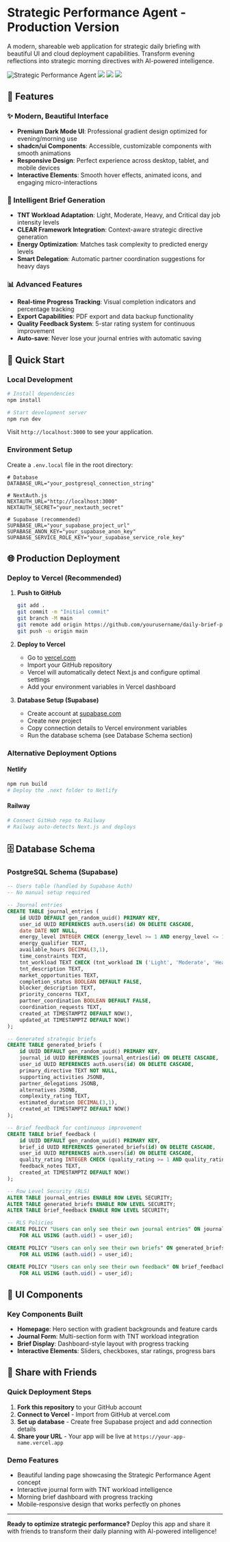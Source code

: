 # Strategic Performance Agent - Production Version

A modern, shareable web application for strategic daily briefing with beautiful UI and cloud deployment capabilities. Transform evening reflections into strategic morning directives with AI-powered intelligence.

![Strategic Performance Agent](https://img.shields.io/badge/Built%20with-Next.js%2014-black?logo=next.js) ![](https://img.shields.io/badge/UI-shadcn%2Fui-blue) ![](https://img.shields.io/badge/Styling-Tailwind%20CSS-38B2AC?logo=tailwind-css) ![](https://img.shields.io/badge/Deploy-Vercel-black?logo=vercel)

## 🌟 Features

### ✨ Modern, Beautiful Interface
- **Premium Dark Mode UI**: Professional gradient design optimized for evening/morning use
- **shadcn/ui Components**: Accessible, customizable components with smooth animations
- **Responsive Design**: Perfect experience across desktop, tablet, and mobile devices
- **Interactive Elements**: Smooth hover effects, animated icons, and engaging micro-interactions

### 🧠 Intelligent Brief Generation
- **TNT Workload Adaptation**: Light, Moderate, Heavy, and Critical day job intensity levels
- **CLEAR Framework Integration**: Context-aware strategic directive generation
- **Energy Optimization**: Matches task complexity to predicted energy levels
- **Smart Delegation**: Automatic partner coordination suggestions for heavy days

### 📊 Advanced Features
- **Real-time Progress Tracking**: Visual completion indicators and percentage tracking
- **Export Capabilities**: PDF export and data backup functionality
- **Quality Feedback System**: 5-star rating system for continuous improvement
- **Auto-save**: Never lose your journal entries with automatic saving

## 🚀 Quick Start

### Local Development

```bash
# Install dependencies
npm install

# Start development server
npm run dev
```

Visit `http://localhost:3000` to see your application.

### Environment Setup

Create a `.env.local` file in the root directory:

```env
# Database
DATABASE_URL="your_postgresql_connection_string"

# NextAuth.js
NEXTAUTH_URL="http://localhost:3000"
NEXTAUTH_SECRET="your_nextauth_secret"

# Supabase (recommended)
SUPABASE_URL="your_supabase_project_url"
SUPABASE_ANON_KEY="your_supabase_anon_key"
SUPABASE_SERVICE_ROLE_KEY="your_supabase_service_role_key"
```

## 🌐 Production Deployment

### Deploy to Vercel (Recommended)

1. **Push to GitHub**
   ```bash
   git add .
   git commit -m "Initial commit"
   git branch -M main
   git remote add origin https://github.com/yourusername/daily-brief-pro.git
   git push -u origin main
   ```

2. **Deploy to Vercel**
   - Go to [vercel.com](https://vercel.com)
   - Import your GitHub repository
   - Vercel will automatically detect Next.js and configure optimal settings
   - Add your environment variables in Vercel dashboard

3. **Database Setup (Supabase)**
   - Create account at [supabase.com](https://supabase.com)
   - Create new project
   - Copy connection details to Vercel environment variables
   - Run the database schema (see Database Schema section)

### Alternative Deployment Options

#### Netlify
```bash
npm run build
# Deploy the .next folder to Netlify
```

#### Railway
```bash
# Connect GitHub repo to Railway
# Railway auto-detects Next.js and deploys
```

## 🗄️ Database Schema

### PostgreSQL Schema (Supabase)

```sql
-- Users table (handled by Supabase Auth)
-- No manual setup required

-- Journal entries
CREATE TABLE journal_entries (
    id UUID DEFAULT gen_random_uuid() PRIMARY KEY,
    user_id UUID REFERENCES auth.users(id) ON DELETE CASCADE,
    date DATE NOT NULL,
    energy_level INTEGER CHECK (energy_level >= 1 AND energy_level <= 10),
    energy_qualifier TEXT,
    available_hours DECIMAL(3,1),
    time_constraints TEXT,
    tnt_workload TEXT CHECK (tnt_workload IN ('Light', 'Moderate', 'Heavy', 'Critical')),
    tnt_description TEXT,
    market_opportunities TEXT,
    completion_status BOOLEAN DEFAULT FALSE,
    blocker_description TEXT,
    priority_concerns TEXT,
    partner_coordination BOOLEAN DEFAULT FALSE,
    coordination_requests TEXT,
    created_at TIMESTAMPTZ DEFAULT NOW(),
    updated_at TIMESTAMPTZ DEFAULT NOW()
);

-- Generated strategic briefs
CREATE TABLE generated_briefs (
    id UUID DEFAULT gen_random_uuid() PRIMARY KEY,
    journal_id UUID REFERENCES journal_entries(id) ON DELETE CASCADE,
    user_id UUID REFERENCES auth.users(id) ON DELETE CASCADE,
    primary_directive TEXT NOT NULL,
    supporting_activities JSONB,
    partner_delegations JSONB,
    alternatives JSONB,
    complexity_rating TEXT,
    estimated_duration DECIMAL(3,1),
    created_at TIMESTAMPTZ DEFAULT NOW()
);

-- Brief feedback for continuous improvement
CREATE TABLE brief_feedback (
    id UUID DEFAULT gen_random_uuid() PRIMARY KEY,
    brief_id UUID REFERENCES generated_briefs(id) ON DELETE CASCADE,
    user_id UUID REFERENCES auth.users(id) ON DELETE CASCADE,
    quality_rating INTEGER CHECK (quality_rating >= 1 AND quality_rating <= 5),
    feedback_notes TEXT,
    created_at TIMESTAMPTZ DEFAULT NOW()
);

-- Row Level Security (RLS)
ALTER TABLE journal_entries ENABLE ROW LEVEL SECURITY;
ALTER TABLE generated_briefs ENABLE ROW LEVEL SECURITY;
ALTER TABLE brief_feedback ENABLE ROW LEVEL SECURITY;

-- RLS Policies
CREATE POLICY "Users can only see their own journal entries" ON journal_entries
    FOR ALL USING (auth.uid() = user_id);

CREATE POLICY "Users can only see their own briefs" ON generated_briefs
    FOR ALL USING (auth.uid() = user_id);

CREATE POLICY "Users can only see their own feedback" ON brief_feedback
    FOR ALL USING (auth.uid() = user_id);
```

## 🎨 UI Components

### Key Components Built

- **Homepage**: Hero section with gradient backgrounds and feature cards
- **Journal Form**: Multi-section form with TNT workload integration
- **Brief Display**: Dashboard-style layout with progress tracking
- **Interactive Elements**: Sliders, checkboxes, star ratings, progress bars

## 🚀 Share with Friends

### Quick Deployment Steps
1. **Fork this repository** to your GitHub account
2. **Connect to Vercel** - Import from GitHub at vercel.com
3. **Set up database** - Create free Supabase project and add connection details
4. **Share your URL** - Your app will be live at `https://your-app-name.vercel.app`

### Demo Features
- Beautiful landing page showcasing the Strategic Performance Agent concept
- Interactive journal form with TNT workload intelligence
- Morning brief dashboard with progress tracking
- Mobile-responsive design that works perfectly on phones

---

**Ready to optimize strategic performance?** Deploy this app and share it with friends to transform their daily planning with AI-powered intelligence!
